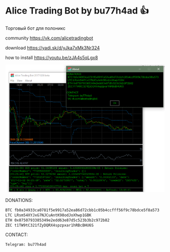 # Alice Trading Bot by bu77h4ad :+1:
Торговый бот для полоникс

community https://vk.com/alicetradingbot

download https://yadi.sk/d/yJka7xMk3Nr324

how to install https://youtu.be/zJA4s5qLgx8

![alt text](Cover.png)

DONATIONS: 

	BTC fb0a34933ca0781f5e9917a52ea86d72cbb1c05b4ccfff56f9c78bdce5f8a573
	LTC LRsm54XYJxG7NJCuAntK98odJoXhwp1GBK
	ETH 0x8750793385349e2edd63e87d5c523b3b2c972b82
	ZEC t1TW9tC321fZyDQRX4spzpxar1hRBcBHU6S
CONTACT:

	Telegram: bu77h4ad
